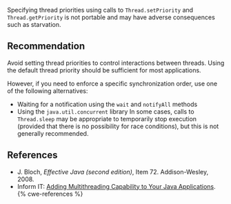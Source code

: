 Specifying thread priorities using calls to `Thread.setPriority` and `Thread.getPriority` is not portable and may have adverse consequences such as starvation.


## Recommendation
Avoid setting thread priorities to control interactions between threads. Using the default thread priority should be sufficient for most applications.

However, if you need to enforce a specific synchronization order, use one of the following alternatives:

* Waiting for a notification using the `wait` and `notifyAll` methods
* Using the `java.util.concurrent` library
In some cases, calls to `Thread.sleep` may be appropriate to temporarily stop execution (provided that there is no possibility for race conditions), but this is not generally recommended.


## References
* J. Bloch, *Effective Java (second edition)*, Item 72. Addison-Wesley, 2008.
* Inform IT: [Adding Multithreading Capability to Your Java Applications](http://www.informit.com/articles/article.aspx?p=26326&seqNum=5).
{% cwe-references %}
